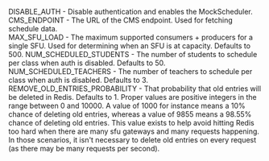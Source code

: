 DISABLE_AUTH - Disable authentication and enables the MockScheduler.
CMS_ENDPOINT - The URL of the CMS endpoint.  Used for fetching schedule data.  
MAX_SFU_LOAD - The maximum supported consumers + producers for a single SFU.  Used for determining when an SFU is at capacity. Defaults to 500.
NUM_SCHEDULED_STUDENTS - The number of students to schedule per class when auth is disabled.  Defaults to 50.
NUM_SCHEDULED_TEACHERS - The number of teachers to schedule per class when auth is disabled.  Defaults to 3.  
REMOVE_OLD_ENTRIES_PROBABILITY - That probability that old entries will be deleted in Redis.  Defaults to 1.  Proper values are 
positive integers in the range between 0 and 10000.  A value of 1000 for instance means a 10% chance of deleting old entries, whereas a value of 9855 means a 98.55% chance of deleting old entries.  This 
value exists to help avoid hitting Redis too hard when there are many sfu gateways and many requests happening.  In those scenarios,
it isn't necessary to delete old entries on every request (as there may be many requests per second).
